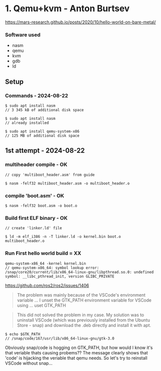 # 1. Qemu+kvm - Anton Burtsev
https://mars-research.github.io/posts/2020/10/hello-world-on-bare-metal/

### Software used
- nasm
- qemu
- kvm
- gdb
- ld

## Setup

### Commands - 2024-08-22
```
$ sudo apt install nasm 
// 3 345 kB of additional disk space

$ sudo apt install nasm 
// already installed

$ sudo apt install qemu-system-x86
// 125 MB of additional disk space
```


## 1st attempt - 2024-08-22

### multiheader compile - OK

```
// copy 'multiboot_header.asm' from guide

$ nasm -felf32 multiboot_header.asm -o multiboot_header.o
```

### compile 'boot.asm' - OK
```
$ nasm -felf32 boot.asm -o boot.o

```

### Build first ELF binary - OK
```
// create 'linker.ld' file

$ ld -m elf_i386 -n -T linker.ld -o kernel.bin boot.o multiboot_header.o

```

### Run First hello world build = XX
```
qemu-system-x86_64 -kernel kernel.bin
// qemu-system-x86_64: symbol lookup error: /snap/core20/current/lib/x86_64-linux-gnu/libpthread.so.0: undefined symbol: __libc_pthread_init, version GLIBC_PRIVATE

```

https://github.com/ros2/ros2/issues/1406
> The problem was mainly because of the VSCode's environment variable ... I unset the GTK_PATH environment variable for VSCode using ... uset GTK_PATH

> This did not solved the problem in my case. My solution was to uninstall VSCode (which was previously installed from the Ubuntu Store - snap) and download the .deb directly and install it with apt.

```
$ echo $GTK_PATH
// /snap/code/167/usr/lib/x86_64-linux-gnu/gtk-3.0
```
Obviously snap/code is hogging on GTK_PATH, but how would I know it's that veriable thats causing probems??
The message clearly shows that 'code' is hijacking the veriable that qemu needs. So let's try to reinstall VSCode without snap...





